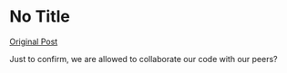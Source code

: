 # No Title

[Original Post](https://discourse.onlinedegree.iitm.ac.in/t/168449/41)

<p>Just to confirm, we are allowed to collaborate our code with our peers?</p>
